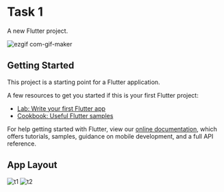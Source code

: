 # Task 1

A new Flutter project.


![ezgif com-gif-maker](https://user-images.githubusercontent.com/47818179/78587326-6b407e80-785a-11ea-8358-707f748833ee.gif)



## Getting Started

This project is a starting point for a Flutter application.

A few resources to get you started if this is your first Flutter project:

- [Lab: Write your first Flutter app](https://flutter.dev/docs/get-started/codelab)
- [Cookbook: Useful Flutter samples](https://flutter.dev/docs/cookbook)

For help getting started with Flutter, view our
[online documentation](https://flutter.dev/docs), which offers tutorials,
samples, guidance on mobile development, and a full API reference.

## App Layout

![t1](https://user-images.githubusercontent.com/47818179/78587252-4e0bb000-785a-11ea-8f1c-d57e3188832c.png)
![t2](https://user-images.githubusercontent.com/47818179/78587255-4f3cdd00-785a-11ea-8382-80adafed3a12.png)
